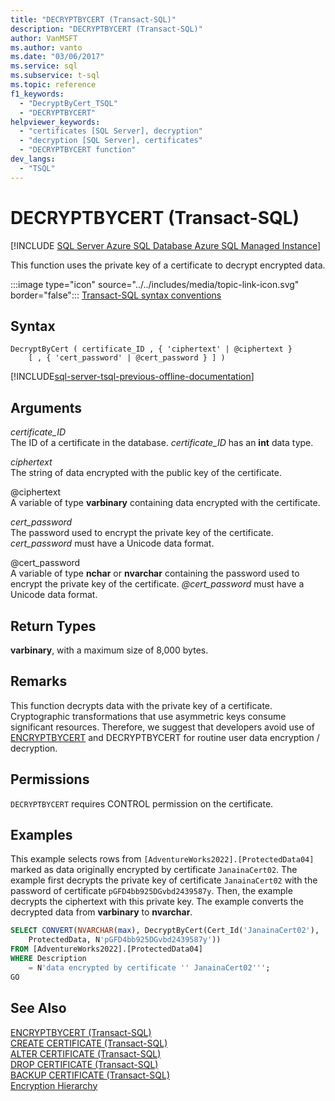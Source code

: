 ```yaml
---
title: "DECRYPTBYCERT (Transact-SQL)"
description: "DECRYPTBYCERT (Transact-SQL)"
author: VanMSFT
ms.author: vanto
ms.date: "03/06/2017"
ms.service: sql
ms.subservice: t-sql
ms.topic: reference
f1_keywords:
  - "DecryptByCert_TSQL"
  - "DECRYPTBYCERT"
helpviewer_keywords:
  - "certificates [SQL Server], decryption"
  - "decryption [SQL Server], certificates"
  - "DECRYPTBYCERT function"
dev_langs:
  - "TSQL"
---
```

# DECRYPTBYCERT (Transact-SQL)
[!INCLUDE [SQL Server Azure SQL Database Azure SQL Managed Instance](../../includes/applies-to-version/sql-asdb-asdbmi.md)]

This function uses the private key of a certificate to decrypt encrypted data.  
  
 :::image type="icon" source="../../includes/media/topic-link-icon.svg" border="false"::: [Transact-SQL syntax conventions](../../t-sql/language-elements/transact-sql-syntax-conventions-transact-sql.md)  
  
## Syntax  
  
```syntaxsql
DecryptByCert ( certificate_ID , { 'ciphertext' | @ciphertext }   
    [ , { 'cert_password' | @cert_password } ] )  
```  
  
[!INCLUDE[sql-server-tsql-previous-offline-documentation](../../includes/sql-server-tsql-previous-offline-documentation.md)]

## Arguments
 *certificate_ID*  
The ID of a certificate in the database. *certificate_ID* has an **int** data type.  
  
 *ciphertext*  
The string of data encrypted with the public key of the certificate.  
  
 @ciphertext  
A variable of type **varbinary** containing data encrypted with the certificate.  
  
 *cert_password*  
The password used to encrypt the private key of the certificate. *cert_password* must have a Unicode data format.  
  
 @cert_password  
A variable of type **nchar** or **nvarchar** containing the password used to encrypt the private key of the certificate. *\@cert_password* must have a Unicode data format.  

## Return Types  
**varbinary**, with a maximum size of 8,000 bytes.  
  
## Remarks  
This function decrypts data with the private key of a certificate. Cryptographic transformations that use asymmetric keys consume significant resources. Therefore, we suggest that developers avoid use of [ENCRYPTBYCERT](./encryptbycert-transact-sql.md) and DECRYPTBYCERT for routine user data encryption / decryption.  

## Permissions  
`DECRYPTBYCERT` requires CONTROL permission on the certificate.  
  
## Examples  
This example selects rows from `[AdventureWorks2022].[ProtectedData04]` marked as data originally encrypted by certificate `JanainaCert02`. The example first decrypts the private key of certificate `JanainaCert02` with the password of certificate `pGFD4bb925DGvbd2439587y`. Then, the example decrypts the ciphertext with this private key. The example converts the decrypted data from **varbinary** to **nvarchar**.  

```sql  
SELECT CONVERT(NVARCHAR(max), DecryptByCert(Cert_Id('JanainaCert02'),  
    ProtectedData, N'pGFD4bb925DGvbd2439587y'))  
FROM [AdventureWorks2022].[ProtectedData04]   
WHERE Description   
    = N'data encrypted by certificate '' JanainaCert02''';  
GO  
```  
  
## See Also  
 [ENCRYPTBYCERT &#40;Transact-SQL&#41;](../../t-sql/functions/encryptbycert-transact-sql.md)   
 [CREATE CERTIFICATE &#40;Transact-SQL&#41;](../../t-sql/statements/create-certificate-transact-sql.md)   
 [ALTER CERTIFICATE &#40;Transact-SQL&#41;](../../t-sql/statements/alter-certificate-transact-sql.md)   
 [DROP CERTIFICATE &#40;Transact-SQL&#41;](../../t-sql/statements/drop-certificate-transact-sql.md)   
 [BACKUP CERTIFICATE &#40;Transact-SQL&#41;](../../t-sql/statements/backup-certificate-transact-sql.md)   
 [Encryption Hierarchy](../../relational-databases/security/encryption/encryption-hierarchy.md)  
  
  
